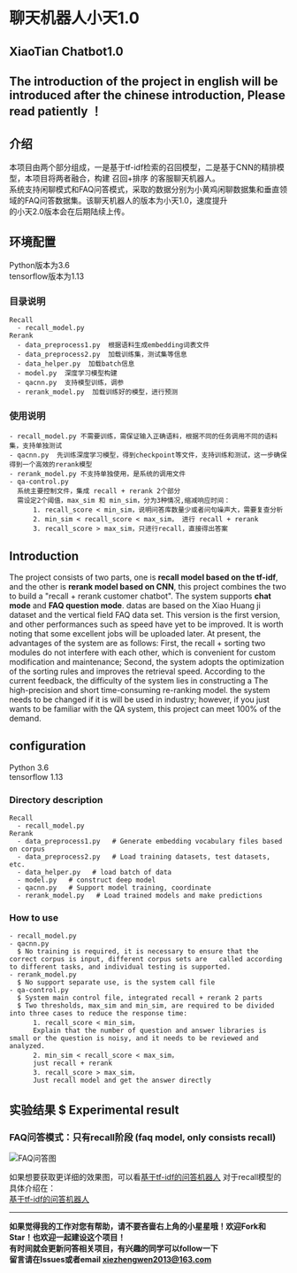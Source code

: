# 聊天机器人小天1.0 
## XiaoTian Chatbot1.0
    
## The introduction of the project in english will be introduced after the chinese introduction, Please read patiently ！    
## 介绍
本项目由两个部分组成，一是基于tf-idf检索的召回模型，二是基于CNN的精排模型，本项目将两者融合，构建 召回+排序 的客服聊天机器人。  
系统支持闲聊模式和FAQ问答模式，采取的数据分别为小黄鸡闲聊数据集和垂直领域的FAQ问答数据集。该聊天机器人的版本为小天1.0，速度提升  
的小天2.0版本会在后期陆续上传。  

## 环境配置  
  
  Python版本为3.6  
  tensorflow版本为1.13  
  
### 目录说明
    
    Recall
      - recall_model.py  
    Rerank
      - data_preprocess1.py  根据语料生成embedding词表文件
      - data_preprocess2.py  加载训练集，测试集等信息
      - data_helper.py  加载batch信息
      - model.py  深度学习模型构建
      - qacnn.py  支持模型训练，调参
      - rerank_model.py  加载训练好的模型，进行预测
      
### 使用说明

    - recall_model.py 不需要训练，需保证输入正确语料，根据不同的任务调用不同的语料集，支持单独测试
    - qacnn.py  先训练深度学习模型，得到checkpoint等文件，支持训练和测试，这一步确保得到一个高效的rerank模型
    - rerank_model.py 不支持单独使用，是系统的调用文件
    - qa-control.py  
      系统主要控制文件，集成 recall + rerank 2个部分
      需设定2个阈值，max_sim 和 min_sim，分为3种情况,缩减响应时间：
          1. recall_score < min_sim，说明问答库数量少或者问句噪声大，需要复查分析
          2. min_sim < recall_score < max_sim， 进行 recall + rerank
          3. recall_score > max_sim，只进行recall，直接得出答案

## Introduction
The project consists of two parts, one is **recall model based on the tf-idf**, and the other is **rerank model based on CNN**, this project combines the two to build a "recall + rerank customer chatbot". The system supports **chat mode** and **FAQ question mode**. datas are based on the Xiao Huang ji dataset and the vertical field FAQ data set. This version is the first version, and other performances such as speed have yet to be improved. It is worth noting that some excellent jobs will be uploaded later. At present, the advantages of the system are as follows: First, the recall + sorting two modules do not interfere with each other, which is convenient for custom modification and maintenance; Second, the system adopts the optimization of the sorting rules and improves the retrieval speed. According to the current feedback, the difficulty of the system lies in constructing a The high-precision and short time-consuming re-ranking model. the system needs to be changed if it is will be used in industry; however, if you just wants to be familiar with the QA system, this project can meet 100% of the demand.

## configuration  
  
  Python 3.6  
  tensorflow 1.13  
  
### Directory description
    
    Recall
      - recall_model.py  
    Rerank
      - data_preprocess1.py   # Generate embedding vocabulary files based on corpus
      - data_preprocess2.py   # Load training datasets, test datasets, etc.
      - data_helper.py   # load batch of data
      - model.py   # construct deep model
      - qacnn.py   # Support model training, coordinate
      - rerank_model.py   # Load trained models and make predictions
      
### How to use

    - recall_model.py 
    - qacnn.py  
      $ No training is required, it is necessary to ensure that the correct corpus is input, different corpus sets are   called according to different tasks, and individual testing is supported.
    - rerank_model.py 
      $ No support separate use, is the system call file
    - qa-control.py  
      $ System main control file, integrated recall + rerank 2 parts
      $ Two thresholds, max_sim and min_sim, are required to be divided into three cases to reduce the response time:
          1. recall_score < min_sim，
          Explain that the number of question and answer libraries is small or the question is noisy, and it needs to be reviewed and analyzed.
          2. min_sim < recall_score < max_sim， 
          just recall + rerank
          3. recall_score > max_sim，
          Just recall model and get the answer directly
 
## 实验结果 $ Experimental result
###  FAQ问答模式：只有recall阶段 (faq model, only consists recall)  
![FAQ问答图]( https://github.com/WenRichard/Customer-Chatbot/raw/master/smart-chatbot-zero/data/corpus1/chat/image/faq.png "闲聊图") 
   
如果想要获取更详细的效果图，可以看[基于tf-idf的问答机器人](https://github.com/WenRichard/QAmodel-for-Retrievalchatbot/tree/master/QAdemo_base1)
对于recall模型的具体介绍在：  
[基于tf-idf的问答机器人](https://github.com/WenRichard/QAmodel-for-Retrievalchatbot/tree/master/QAdemo_base1)

 --------------------------------------------------------------
**如果觉得我的工作对您有帮助，请不要吝啬右上角的小星星哦！欢迎Fork和Star！也欢迎一起建设这个项目！**    
**有时间就会更新问答相关项目，有兴趣的同学可以follow一下**  
**留言请在Issues或者email xiezhengwen2013@163.com**
